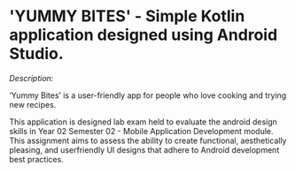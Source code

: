# 'YUMMY BITES' - Simple Kotlin application designed using Android Studio.

*Description:*

‘Yummy Bites’ is a user-friendly app for people who love cooking and trying new recipes. 

This application is designed lab exam held to evaluate the android design skills in Year 02 Semester 02 - Mobile Application Development module.
This assignment aims to assess the ability to create functional, aesthetically pleasing, and userfriendly UI designs that adhere to Android development best practices.
